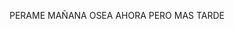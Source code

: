 PERAME MAÑANA OSEA AHORA PERO MAS TARDE
<!--stackedit_data:
eyJoaXN0b3J5IjpbMjYzODM2OTA5LDQ3MDgyNTA3MywtMzMyND
U1MzYzXX0=
-->